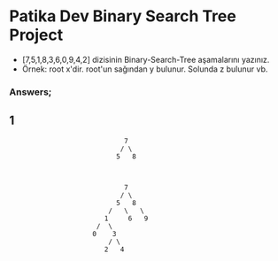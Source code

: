 # Patika Dev Binary Search Tree Project

- [7,5,1,8,3,6,0,9,4,2] dizisinin Binary-Search-Tree aşamalarını yazınız.
- Örnek: root x'dir. root'un sağından y bulunur. Solunda z bulunur vb.

### Answers;

## 1

                                 7
                                / \
                               5   8
                             
                            

                                 7
                                / \
                               5   8
                             /   \   \
                            1     6   9
                          /  \
                         0    3
                             / \
                            2   4
